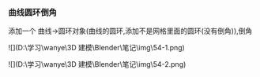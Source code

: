 ### 曲线圆环倒角

添加一个 曲线->圆环对象(曲线的圆环,添加不是网格里面的圆环(没有倒角)),倒角

![](D:\学习\wanye\3D 建模\Blender\笔记\img\54-1.png)

![](D:\学习\wanye\3D 建模\Blender\笔记\img\54-2.png)

